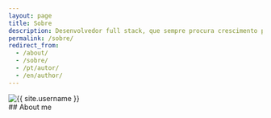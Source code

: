```yaml
---
layout: page
title: Sobre
description: Desenvolvedor full stack, que sempre procura crescimento pessoal, ajudar pessoas compartilhar conhecimentos e aprender também é claro.
permalink: /sobre/
redirect_from:
  - /about/
  - /sobre/
  - /pt/autor/
  - /en/author/
---
```


<img itemprop="image" class="img-rounded" src="https://res.cloudinary.com/dxyyhadjr/image/upload/c_scale,w_215/v1537911246/my/me.png" alt="{{ site.username }}">

<div class="container">
    <!-- <h3>Victor Prado de Godoy</h3>
    <p> Nasci em Guarulhos, porém cresci em Mogi das Cruzes, e desde sempre gostei de criar, transformar o que esta em minhas mãos em algo diferente, quando criança desmontava um carrinho para montar um outro, pintava meus carrinhos criava ruas e garagens nunca parado sempre ativo.</p> -->
</div>
## About me
